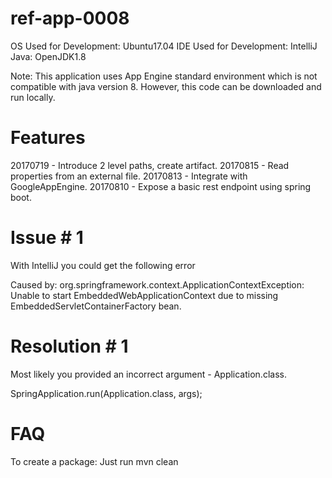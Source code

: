 # ref-app-0008

OS Used for Development: Ubuntu17.04
IDE Used for Development: IntelliJ
Java: OpenJDK1.8

Note: This application uses App Engine standard environment which is not compatible with java version 8. 
However, this code can be downloaded and run locally.

# Features
20170719 - Introduce 2 level paths, create artifact.
20170815 - Read properties from an external file.
20170813 - Integrate with GoogleAppEngine.
20170810 - Expose a basic rest endpoint using spring boot.

# Issue # 1

With IntelliJ you could get the following error

Caused by: org.springframework.context.ApplicationContextException: Unable to start EmbeddedWebApplicationContext due to missing EmbeddedServletContainerFactory bean.

# Resolution # 1

Most likely you provided an incorrect argument - Application.class.

SpringApplication.run(Application.class, args); 

# FAQ

To create a package: Just run mvn clean 